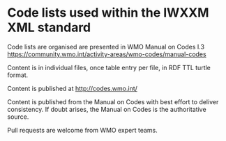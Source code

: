 # Code lists used within the IWXXM XML standard

Code lists are organised are presented in WMO Manual on Codes I.3
https://community.wmo.int/activity-areas/wmo-codes/manual-codes

Content is in individual files, once table entry per file, in RDF TTL turtle format.

Content is published at
http://codes.wmo.int/

Content is published from the Manual on Codes with best effort to deliver consistency.  If doubt arises, the Manual on Codes is the authoritative source.

Pull requests are welcome from WMO expert teams.
